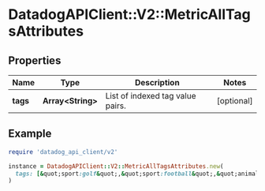 # DatadogAPIClient::V2::MetricAllTagsAttributes

## Properties

| Name     | Type                    | Description                      | Notes      |
| -------- | ----------------------- | -------------------------------- | ---------- |
| **tags** | **Array&lt;String&gt;** | List of indexed tag value pairs. | [optional] |

## Example

```ruby
require 'datadog_api_client/v2'

instance = DatadogAPIClient::V2::MetricAllTagsAttributes.new(
  tags: [&quot;sport:golf&quot;,&quot;sport:football&quot;,&quot;animal:dog&quot;]
)
```
